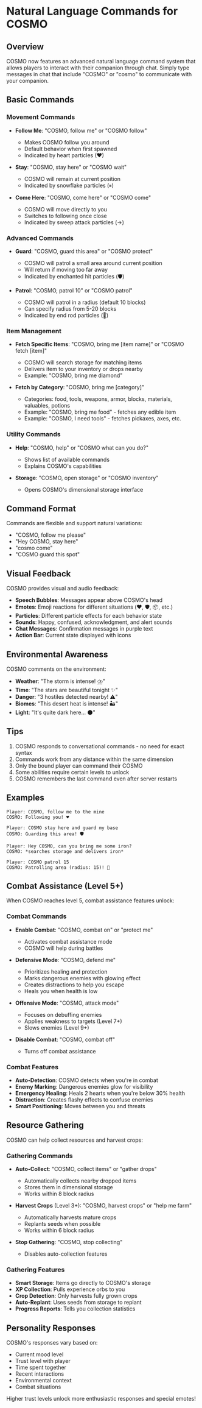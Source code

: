 # Natural Language Commands for COSMO

## Overview

COSMO now features an advanced natural language command system that allows players to interact with their companion through chat. Simply type messages in chat that include "COSMO" or "cosmo" to communicate with your companion.

## Basic Commands

### Movement Commands

- **Follow Me**: "COSMO, follow me" or "COSMO follow"
  - Makes COSMO follow you around
  - Default behavior when first spawned
  - Indicated by heart particles (♥)

- **Stay**: "COSMO, stay here" or "COSMO wait"
  - COSMO will remain at current position
  - Indicated by snowflake particles (⏸)

- **Come Here**: "COSMO, come here" or "COSMO come"
  - COSMO will move directly to you
  - Switches to following once close
  - Indicated by sweep attack particles (→)

### Advanced Commands

- **Guard**: "COSMO, guard this area" or "COSMO protect"
  - COSMO will patrol a small area around current position
  - Will return if moving too far away
  - Indicated by enchanted hit particles (🛡)

- **Patrol**: "COSMO, patrol 10" or "COSMO patrol"
  - COSMO will patrol in a radius (default 10 blocks)
  - Can specify radius from 5-20 blocks
  - Indicated by end rod particles (🔄)

### Item Management

- **Fetch Specific Items**: "COSMO, bring me [item name]" or "COSMO fetch [item]"
  - COSMO will search storage for matching items
  - Delivers item to your inventory or drops nearby
  - Example: "COSMO, bring me diamond"

- **Fetch by Category**: "COSMO, bring me [category]"
  - Categories: food, tools, weapons, armor, blocks, materials, valuables, potions
  - Example: "COSMO, bring me food" - fetches any edible item
  - Example: "COSMO, I need tools" - fetches pickaxes, axes, etc.

### Utility Commands

- **Help**: "COSMO, help" or "COSMO what can you do?"
  - Shows list of available commands
  - Explains COSMO's capabilities

- **Storage**: "COSMO, open storage" or "COSMO inventory"
  - Opens COSMO's dimensional storage interface

## Command Format

Commands are flexible and support natural variations:
- "COSMO, follow me please"
- "Hey COSMO, stay here"
- "cosmo come"
- "COSMO guard this spot"

## Visual Feedback

COSMO provides visual and audio feedback:
- **Speech Bubbles**: Messages appear above COSMO's head
- **Emotes**: Emoji reactions for different situations (❤️, 🛡️, 📦, etc.)
- **Particles**: Different particle effects for each behavior state
- **Sounds**: Happy, confused, acknowledgment, and alert sounds
- **Chat Messages**: Confirmation messages in purple text
- **Action Bar**: Current state displayed with icons

## Environmental Awareness

COSMO comments on the environment:
- **Weather**: "The storm is intense! ⛈️"
- **Time**: "The stars are beautiful tonight ✨"
- **Danger**: "3 hostiles detected nearby! ⚠️"
- **Biomes**: "This desert heat is intense! 🏜️"
- **Light**: "It's quite dark here... 🌑"

## Tips

1. COSMO responds to conversational commands - no need for exact syntax
2. Commands work from any distance within the same dimension
3. Only the bound player can command their COSMO
4. Some abilities require certain levels to unlock
5. COSMO remembers the last command even after server restarts

## Examples

```
Player: COSMO, follow me to the mine
COSMO: Following you! ♥

Player: COSMO stay here and guard my base
COSMO: Guarding this area! 🛡

Player: Hey COSMO, can you bring me some iron?
COSMO: *searches storage and delivers iron*

Player: COSMO patrol 15
COSMO: Patrolling area (radius: 15)! 🔄
```

## Combat Assistance (Level 5+)

When COSMO reaches level 5, combat assistance features unlock:

### Combat Commands
- **Enable Combat**: "COSMO, combat on" or "protect me"
  - Activates combat assistance mode
  - COSMO will help during battles

- **Defensive Mode**: "COSMO, defend me" 
  - Prioritizes healing and protection
  - Marks dangerous enemies with glowing effect
  - Creates distractions to help you escape
  - Heals you when health is low

- **Offensive Mode**: "COSMO, attack mode"
  - Focuses on debuffing enemies
  - Applies weakness to targets (Level 7+)
  - Slows enemies (Level 9+)

- **Disable Combat**: "COSMO, combat off"
  - Turns off combat assistance

### Combat Features
- **Auto-Detection**: COSMO detects when you're in combat
- **Enemy Marking**: Dangerous enemies glow for visibility
- **Emergency Healing**: Heals 2 hearts when you're below 30% health
- **Distraction**: Creates flashy effects to confuse enemies
- **Smart Positioning**: Moves between you and threats

## Resource Gathering

COSMO can help collect resources and harvest crops:

### Gathering Commands
- **Auto-Collect**: "COSMO, collect items" or "gather drops"
  - Automatically collects nearby dropped items
  - Stores them in dimensional storage
  - Works within 8 block radius

- **Harvest Crops** (Level 3+): "COSMO, harvest crops" or "help me farm"
  - Automatically harvests mature crops
  - Replants seeds when possible
  - Works within 6 block radius

- **Stop Gathering**: "COSMO, stop collecting"
  - Disables auto-collection features

### Gathering Features
- **Smart Storage**: Items go directly to COSMO's storage
- **XP Collection**: Pulls experience orbs to you
- **Crop Detection**: Only harvests fully grown crops
- **Auto-Replant**: Uses seeds from storage to replant
- **Progress Reports**: Tells you collection statistics

## Personality Responses

COSMO's responses vary based on:
- Current mood level
- Trust level with player
- Time spent together
- Recent interactions
- Environmental context
- Combat situations

Higher trust levels unlock more enthusiastic responses and special emotes!